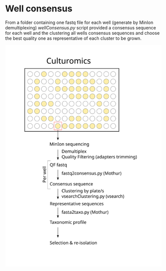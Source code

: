 # Well consensus

From a folder containing one fastq file for each well (generate by MinIon demultiplexing) _wellConsensus.py_ script provided a consensus sequence for each well and the clustering all wells consensus sequences and choose the best quality one as representative of each cluster to be grown. 


<!--

Requerimientos
Ejemplo de uso
	También se puede ejecutar por partes
Ejemplos de resultados
Test data
-->

![Pipeline](./diagram.svg)

